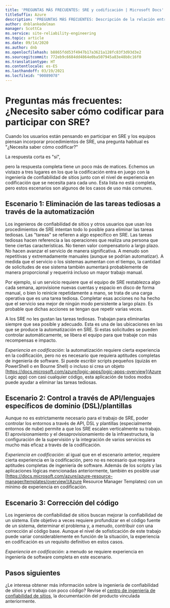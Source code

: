 ```yaml
---
title: 'PREGUNTAS MÁS FRECUENTES: SRE y codificación | Microsoft Docs'
titleSuffix: Azure
description: 'PREGUNTAS MÁS FRECUENTES: Descripción de la relación entre SRE y la codificación'
author: dnblankedelman
manager: ScottCa
ms.service: site-reliability-engineering
ms.topic: article
ms.date: 09/14/2020
ms.author: dnb
ms.openlocfilehash: b8865fdd53f4947b17a3621a128fc83f3d93d3e2
ms.sourcegitcommit: 772eb9c6684dd4864e0ba507945a83e48b8c16f0
ms.translationtype: HT
ms.contentlocale: es-ES
ms.lasthandoff: 03/19/2021
ms.locfileid: "90089078"
---
```

# <a name="frequently-asked-questions-do-i-need-to-know-how-to-code-to-get-involved-with-sre"></a>Preguntas más frecuentes: ¿Necesito saber cómo codificar para participar con SRE?

Cuando los usuarios están pensando en participar en SRE y los equipos piensan incorporar procedimientos de SRE, una pregunta habitual es "¿Necesita saber cómo codificar?"

La respuesta corta es "sí", 

pero la respuesta completa tiene un poco más de matices. Echemos un vistazo a tres lugares en los que la codificación entra en juego con la ingeniería de confiabilidad de sitios junto con el nivel de experiencia en codificación que se necesita para cada uno. Esta lista no está completa, pero estos escenarios son algunos de los casos de uso más comunes.

## <a name="scenario-1-removing-toil-through-automation"></a>Escenario 1: Eliminación de las tareas tediosas a través de la automatización

Los ingenieros de confiabilidad de sitios y otros usuarios que usan los procedimientos de SRE intentan todo lo posible para eliminar las tareas tediosas. Las "tareas" se refieren a algo específico en SRE. Las tareas tediosas hacen referencia a las operaciones que realiza una persona que tiene ciertas características. No tienen valor compensatorio a largo plazo. No hacen avanzar el servicio de manera significativa. A menudo son repetitivas y extremadamente manuales (aunque se podrían automatizar). A medida que el servicio o los sistemas aumentan con el tiempo, la cantidad de solicitudes de ese sistema también aumentará probablemente de manera proporcional y requerirá incluso un mayor trabajo manual.

Por ejemplo, si un servicio requiere que el equipo de SRE restablezca algo cada semana, aprovisione nuevas cuentas y espacio en disco de forma manual, o bien lo reinicie repetidamente a mano, se trata de una carga operativa que es una tarea tediosa. Completar esas acciones no ha hecho que el servicio sea mejor de ningún modo persistente a largo plazo. Es probable que dichas acciones se tengan que repetir varias veces.

A los SRE no les gustan las tareas tediosas. Trabajan para eliminarlas siempre que sea posible y adecuado. Esta es una de las ubicaciones en las que se produce la automatización en SRE. Si estas solicitudes se pueden controlar automáticamente, se libera el equipo para que trabaje con más recompensas e impacto.

*Experiencia en codificación*: la automatización requiere cierta experiencia en la codificación, pero no es necesario que requiera aptitudes completas de ingeniería de software. Si puede escribir scripts pequeños (quizás en PowerShell o en Bourne Shell) o incluso si crea un objeto [https://docs.microsoft.com/azure/logic-apps/logic-apps-overview](Azure Logic app) con casi cualquier código, esta aplicación de todos modos puede ayudar a eliminar las tareas tediosas.

## <a name="scenario-2-control-through-apisdomain-specific-languages-dslstemplates"></a>Escenario 2: Control a través de API/lenguajes específicos de dominio (DSL)/plantillas

Aunque no es estrictamente necesario para el trabajo de SRE, poder controlar los entornos a través de API, DSL y plantillas (especialmente entornos de nube) permite a que los SRE escalen verticalmente su trabajo. El aprovisionamiento y el desaprovisionamiento de la infraestructura, la configuración de la supervisión y la integración de varios servicios es mucho más eficaz a través de la codificación.

*Experiencia en codificación*: al igual que en el escenario anterior, requiere cierta experiencia en la codificación, pero no es necesario que requiera aptitudes completas de ingeniería de software. Además de los scripts y las aplicaciones lógicas mencionadas anteriormente, también es posible usar [https://docs.microsoft.com/azure/azure-resource-manager/templates/overview](Azure Resource Manager Templates) con un mínimo de experiencia en codificación.

## <a name="scenario-3-fixing-the-code"></a>Escenario 3: Corrección del código

Los ingenieros de confiabilidad de sitios buscan mejorar la confiabilidad de un sistema. Este objetivo a veces requiere profundizar en el código fuente de un sistema, determinar el problema y, a menudo, contribuir con una corrección al código base. Aunque el nivel de sofisticación de este trabajo puede variar considerablemente en función de la situación, la experiencia en codificación es un requisito definitivo en estos casos.

*Experiencia en codificación*: a menudo se requiere experiencia en ingeniería de software completa en este escenario.


## <a name="next-steps"></a>Pasos siguientes

¿Le interesa obtener más información sobre la ingeniería de confiabilidad de sitios y el trabajo con poco código? Revise el [centro de ingeniería de confiabilidad de sitios](../index.yml), la documentación del producto vinculada anteriormente.
